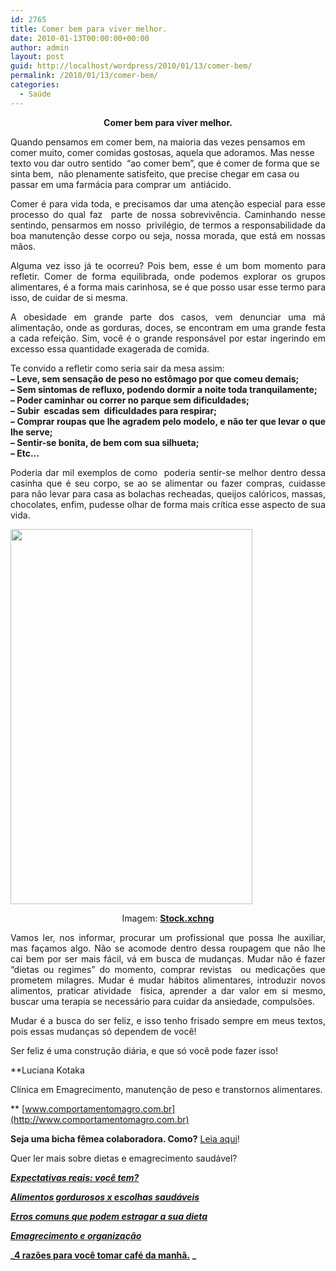 ```yaml
---
id: 2765
title: Comer bem para viver melhor.
date: 2010-01-13T00:00:00+00:00
author: admin
layout: post
guid: http://localhost/wordpress/2010/01/13/comer-bem/
permalink: /2010/01/13/comer-bem/
categories:
  - Saúde
---
```

<p style="text-align: center;">
  <strong>Comer bem para viver melhor.</strong>
</p>

Quando pensamos em comer bem, na maioria das vezes pensamos em comer muito, comer comidas gostosas, aquela que adoramos. Mas nesse texto vou dar outro sentido  “ao comer bem”, que é comer de forma que se sinta bem,  não plenamente satisfeito, que precise chegar em casa ou passar em uma farmácia para comprar um  antiácido.

<!--more-->

<p style="text-align: justify;">
  Comer é para vida toda, e precisamos dar uma atenção especial para esse processo do qual faz  parte de nossa sobrevivência. Caminhando nesse sentindo, pensarmos em nosso  privilégio, de termos a responsabilidade da boa manutenção desse corpo ou seja, nossa morada, que está em nossas mãos.
</p>

<p style="text-align: justify;">
  Alguma vez isso já te ocorreu? Pois bem, esse é um bom momento para refletir. Comer de forma equilibrada, onde podemos explorar os grupos alimentares, é a forma mais carinhosa, se é que posso usar esse termo para isso, de cuidar de si mesma.
</p>

<p style="text-align: justify;">
  A obesidade em grande parte dos casos, vem denunciar uma má alimentação, onde as gorduras, doces, se encontram em uma grande festa a cada refeição. Sim, você é o grande responsável por estar ingerindo em excesso essa quantidade exagerada de comida.
</p>

<p style="text-align: justify;">
  Te convido a refletir como seria sair da mesa assim:<br /> <strong>&#8211; Leve, sem sensação de peso no estômago por que comeu demais;<br /> &#8211; Sem sintomas de refluxo, podendo dormir a noite toda tranquilamente;<br /> &#8211; Poder caminhar ou correr no parque sem dificuldades;<br /> &#8211; Subir  escadas sem  dificuldades para respirar;<br /> &#8211; Comprar roupas que lhe agradem pelo modelo, e não ter que levar o que lhe serve;<br /> &#8211; Sentir-se bonita, de bem com sua silhueta;<br /> &#8211; Etc…</strong>
</p>

<p style="text-align: justify;">
  Poderia dar mil exemplos de como  poderia sentir-se melhor dentro dessa casinha que é seu corpo, se ao se alimentar ou fazer compras, cuidasse para não levar para casa as bolachas recheadas, queijos calóricos, massas, chocolates, enfim, pudesse olhar de forma mais crítica esse aspecto de sua vida.
</p>

[<img class="size-full wp-image-6869 aligncenter" title="nutrição" src="http://www.trololodemulher.com.br/blog/wp-content/uploads/2011/09/nutricao.jpg" alt="" width="387" height="600" />](http://www.trololodemulher.com.br/blog/wp-content/uploads/2011/09/nutricao.jpg)

<p style="text-align: center;">
  Imagem: <strong><a href="http://www.sxc.hu/" target="_blank">Stock.xchng</a></strong>
</p>

<p style="text-align: justify;">
  Vamos ler, nos informar, procurar um profissional que possa lhe auxiliar, mas façamos algo. Não se acomode dentro dessa roupagem que não lhe cai bem por ser mais fácil, vá em busca de mudanças. Mudar não é fazer “dietas ou regimes” do momento, comprar revistas  ou medicações que prometem milagres. Mudar é mudar hábitos alimentares, introduzir novos alimentos, praticar atividade  física, aprender a dar valor em si mesmo, buscar uma terapia se necessário para cuidar da ansiedade, compulsões.
</p>

<p style="text-align: justify;">
  Mudar é a busca do ser feliz, e isso tenho frisado sempre em meus textos, pois essas mudanças só dependem de você!
</p>

<p style="text-align: justify;">
  Ser feliz é uma construção diária, e que só você pode fazer isso!
</p>

**Luciana Kotaka
  
Clínica em Emagrecimento, manutenção de peso e transtornos alimentares.
  
** [www.comportamentomagro.com.br](http://www.comportamentomagro.com.br)

**Seja uma bicha fêmea colaboradora. Como?** [Leia aqui](http://www.trololodemulher.com.br/colabore/)!

Quer ler mais sobre dietas e emagrecimento saudável?

**_<a href="http://www.trololodemulher.com.br/2010/06/28/emagrecimento-expectativas/" target="_self">Expectativas reais: você tem?</a>_**

**_<a href="http://www.trololodemulher.com.br/2010/05/28/escolha-alimentos-saudaveis/" target="_self">Alimentos gordurosos x escolhas saudáveis</a>_**

**_<a href="http://www.trololodemulher.com.br/2010/02/02/dieta/" target="_self">Erros comuns que podem estragar a sua dieta</a>_**

**_<a href="http://www.trololodemulher.com.br/2010/01/26/emagrecimento/" target="_self">Emagrecimento e organização</a>_**

**_<a href="http://www.trololodemulher.com.br/2009/02/07/dieta-2/" target="_self">4 razões para você tomar café da manhã.</a> _**